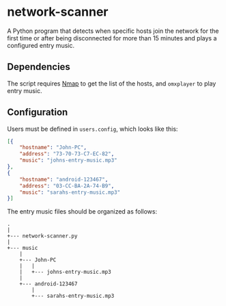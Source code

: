 # network-scanner

A Python program that detects when specific hosts join the network for the first time or after being disconnected for more than 15 minutes and plays a configured entry music.


## Dependencies

The script requires [Nmap](https://nmap.org/) to get the list of the hosts, and `omxplayer` to play entry music.


## Configuration

Users must be defined in `users.config`, which looks like this:

```json
[{
    "hostname": "John-PC",
    "address": "73-70-73-C7-EC-82",
    "music": "johns-entry-music.mp3"
},
{
    "hostname": "android-123467",
    "address": "03-CC-BA-2A-74-B9",
    "music": "sarahs-entry-music.mp3"
}]
```

The entry music files should be organized as follows:

```
.
|
+--- network-scanner.py
|
+--- music
	|
	+--- John-PC
	|	|
	|	+--- johns-entry-music.mp3
	|
	+--- android-123467
		|
		+--- sarahs-entry-music.mp3
```
